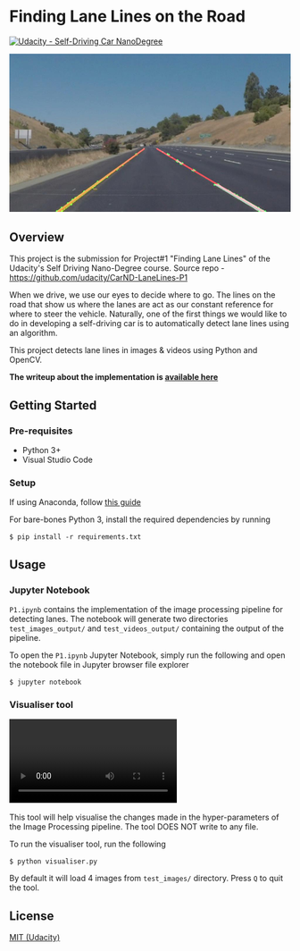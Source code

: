 # **Finding Lane Lines on the Road** 

[![Udacity - Self-Driving Car NanoDegree](https://s3.amazonaws.com/udacity-sdc/github/shield-carnd.svg)](http://www.udacity.com/drive)

<img src="test_images_output/solidYellowCurve2.jpg" width="640" alt="Combined Image" />

Overview
---

This project is the submission for Project#1 "Finding Lane Lines" of the Udacity's Self Driving Nano-Degree course. Source repo - https://github.com/udacity/CarND-LaneLines-P1

When we drive, we use our eyes to decide where to go. The lines on the road that show us where the lanes are act as our constant reference for where to steer the vehicle. Naturally, one of the first things we would like to do in developing a self-driving car is to automatically detect lane lines using an algorithm.

This project detects lane lines in images & videos using Python and OpenCV.

**The writeup about the implementation is [available here](./writeup.md.)**


## Getting Started

### Pre-requisites

* Python 3+
* Visual Studio Code

### Setup

If using Anaconda, follow [this guide](https://github.com/udacity/CarND-Term1-Starter-Kit/blob/master/doc/configure_via_anaconda.md)

For bare-bones Python 3, install the required dependencies by running

    $ pip install -r requirements.txt

## Usage

### Jupyter Notebook

`P1.ipynb` contains the implementation of the image processing pipeline for detecting lanes.
The notebook will generate two directories `test_images_output/` and `test_videos_output/` containing the output of the pipeline.

To open the `P1.ipynb` Jupyter Notebook, simply run the following and open the notebook file in Jupyter browser file explorer

    $ jupyter notebook

### Visualiser tool

<video><source src="https://giant.gfycat.com/WastefulDemandingGemsbuck.mp4"></source></video>

This tool will help visualise the changes made in the hyper-parameters of the Image Processing pipeline. The tool DOES NOT write to any file.

To run the visualiser tool, run the following

    $ python visualiser.py

By default it will load 4 images from `test_images/` directory.
Press `Q` to quit the tool.

## License

[MIT (Udacity)](./LICENSE)
